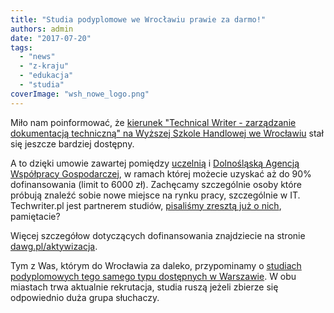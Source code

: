 ```yaml
---
title: "Studia podyplomowe we Wrocławiu prawie za darmo!"
authors: admin
date: "2017-07-20"
tags:
  - "news"
  - "z-kraju"
  - "edukacja"
  - "studia"
coverImage: "wsh_nowe_logo.png"
---
```


Miło nam poinformować, że
[kierunek "Technical Writer - zarządzanie dokumentacją techniczną" na Wyższej Szkole Handlowej we Wrocławiu](http://www.handlowa.eu/pl/kierunki/studia-podyplomowe/technical-writer-zarzadzanie-dokumentacja-techniczna/opis)
stał się jeszcze bardziej dostępny.

<!--truncate-->

A to dzięki umowie zawartej pomiędzy [uczelnią](http://handlowa.eu/pl/) i
[Dolnośląską Agencją Współpracy Gospodarczej](http://dawg.pl/pl/index), w ramach
której możecie uzyskać aż do 90% dofinansowania (limit to 6000 zł). Zachęcamy
szczególnie osoby które próbują znaleźć sobie nowe miejsce na rynku pracy,
szczególnie w IT. Techwriter.pl jest partnerem studiów,
[pisaliśmy zresztą już o nich](http://techwriter.pl/kolejna-uczelnia-ze-studiami-podyplomowymi-z-komunikacji-technicznej/),
pamiętacie?

Więcej szczegółow dotyczących dofinansowania znajdziecie na stronie
[dawg.pl/aktywizacja](http://dawg.pl/pl/page/51/AKTYWIZACJA-DOLNOSLASKIEGO-RYNKU-PRACY).

Tym z Was, którym do Wrocławia za daleko, przypominamy o
[studiach podyplomowych tego samego typu dostępnych w Warszawie](http://techwriter.pl/pierwsze-w-polsce-studia-podyplomowe-z-komunikacji-technicznej/).
W obu miastach trwa aktualnie rekrutacja, studia ruszą jeżeli zbierze się
odpowiednio duża grupa słuchaczy.
